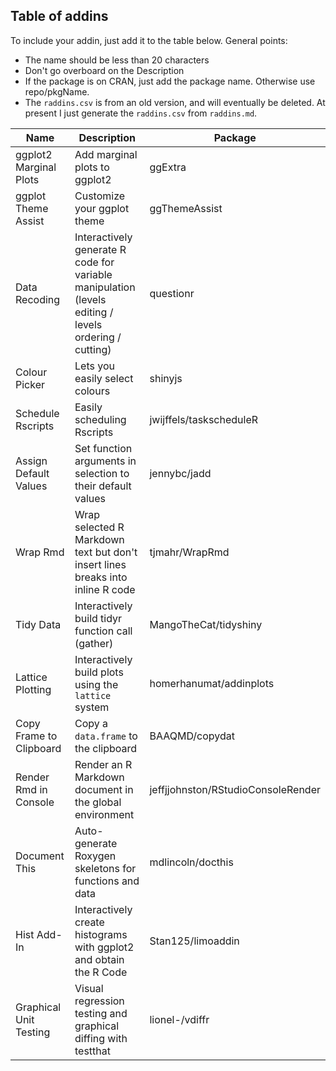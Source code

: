 ## Table of addins

To include your addin, just add it to the table below. General points:

 * The name should be less than 20 characters
 * Don't go overboard on the Description
 * If the package is on CRAN, just add the package name. Otherwise use repo/pkgName.
 * The `raddins.csv` is from an old version, and will eventually be deleted. At present
 I just generate the `raddins.csv` from `raddins.md`.



<!--The table must start on line 15. read.csv depends on skipping the first 14 rows-->

Name|Description|Package
----------------|---------------------------|-------
ggplot2 Marginal Plots|Add marginal plots to ggplot2|ggExtra
ggplot Theme Assist|Customize your ggplot theme|ggThemeAssist
Data Recoding|Interactively generate R code for variable manipulation (levels editing / levels ordering / cutting)|questionr
Colour Picker|Lets you easily select colours|shinyjs
Schedule Rscripts|Easily scheduling Rscripts|jwijffels/taskscheduleR
Assign Default Values|Set function arguments in selection to their default values|jennybc/jadd
Wrap Rmd|Wrap selected R Markdown text but don't insert lines breaks into inline R code|tjmahr/WrapRmd
Tidy Data|Interactively build tidyr function call (gather)|MangoTheCat/tidyshiny
Lattice Plotting|Interactively build plots using the `lattice` system|homerhanumat/addinplots
Copy Frame to Clipboard|Copy a `data.frame` to the clipboard|BAAQMD/copydat
Render Rmd in Console|Render an R Markdown document in the global environment|jeffjjohnston/RStudioConsoleRender
Document This|Auto-generate Roxygen skeletons for functions and data|mdlincoln/docthis
Hist Add-In|Interactively create histograms with ggplot2 and obtain the R Code|Stan125/limoaddin
Graphical Unit Testing| Visual regression testing and graphical diffing with testthat |lionel-/vdiffr